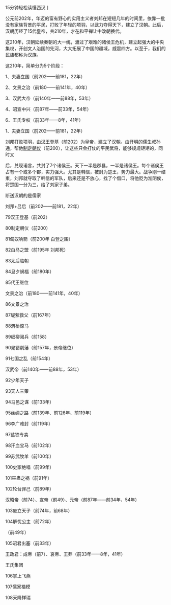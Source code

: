 15分钟轻松读懂西汉丨



公元前202年，年迈的富有野心的实用主义者刘邦在短短几年的时间里，依靠一批没有家族背景的平民，打败了年轻的项羽，以武力夺得天下，建立了汉朝。此后，汉朝历经了15代皇帝，共210年，才在和平禅让中改朝换代。

这210年，汉朝延续秦朝的大一统，渡过了艰难的诸侯王危机，建立起强大的中央集权，开创文人治国的先河，大大拓展了中国的疆域，威震四方。以至于，我们的民族都称为汉族。



这210年，简单分为5个阶段：

1、夫妻立国（前202——前181，22年）

2、文景之治（前180——前141年，40年）

3、汉武大帝（前140年——前88年，53年）

4、昭宣中兴（前87年——前33年，54年）

6、王氏专权（前33年——8年，41年）



1、夫妻立国（前202——前181，22年）

刘邦打败项羽，由[汉王登基]()（前202）为皇帝，建立了汉朝。由开明的儒生叔孙通，帮他[制定朝仪]()（前200），让这些只会打仗的平民武将，能够规规矩矩的，同时又

后，兑现诺言，共封了7个诸侯王。天下一半是郡县，一半是诸侯王。每个诸侯王占有一个或多个郡，实力强大。尤其是韩信，被封为楚王，势力最大。战争刚一结束，刘邦就夺取了韩信的军队，后来还是不放心，找了个借口，将他贬为淮阴侯，将楚国一分为三，给了刘家子弟。



断送汉朝的是儒家



刘邦+吕后（前202——前181，22年）

79汉王登基（前202）

80制定朝仪（前200）

81匈奴响箭（前200年 白登之围）

82白马之盟（前195年 刘邦死）

83太后临朝

84旦夕祸福（前180年）

85代王继位



文景之治（前180——前141年，40年）

86文景之治

87缇萦救父（前167年）

88渭桥惊马

89细柳阅兵（前158）

90晁错削藩（前157年，景帝继位）

91七国之乱（前154年）



汉武帝（前140年——前88年，53年）

92少年天子

93天人三策

94马邑之谋（前133年）

95丝绸之路（前139年、前126年、前119年）

96李广难封（前119年）

97盐铁专卖

98汗血宝马（前102年）

99苏武牧羊（前100年）

100史家绝唱（前99年）

101巫蛊之祸（前91年）

102轮台罪己（前89年）



汉昭帝（前74）、宣帝（前49）、元帝（前87年——前34年，54年）

103废立天子（前74年，前68年）

104解忧公主（前72年）

（前49年）

105昭君出塞（前33年）



王政君：成帝（前7）、哀帝、王莽（前33年——8年，41年）

王氏集团

106掌上飞燕

107儒家楷模

108天降祥瑞